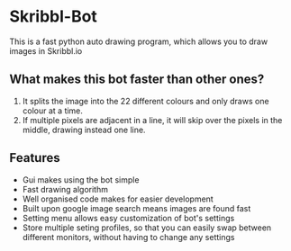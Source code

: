 # Skribbl-Bot

This is a fast python auto drawing program, which allows you to draw images in Skribbl.io

<h2>What makes this bot faster than other ones?</h2>
<ol>
<li>It splits the image into the 22 different colours and only draws one colour at a time.</li>
<li>If multiple pixels are adjacent in a line, it will skip over the pixels in the middle, drawing instead one line.</li>
</ol>

<h2>Features</h2>
<ul>
<li>Gui makes using the bot simple</li>
<li>Fast drawing algorithm</li>
<li>Well organised code makes for easier development</li>
<li>Built upon google image search means images are found fast</li>
<li>Setting menu allows easy customization of bot's settings</li>
<li>Store multiple seting profiles, so that you can easily swap between different monitors, without having to change any settings</li>
</ul>
